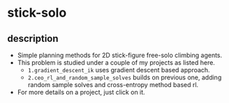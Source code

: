 # stick-solo

## description
- Simple planning methods for 2D stick-figure free-solo climbing agents.
- This problem is studied under a couple of my projects as listed here.
    - `1.gradient_descent_ik` uses gradient descent based approach.
    - `2.ceo_rl_and_random_sample_solves` builds on previous one, adding random sample solves and cross-entropy method based rl.
- For more details on a project, just click on it.
